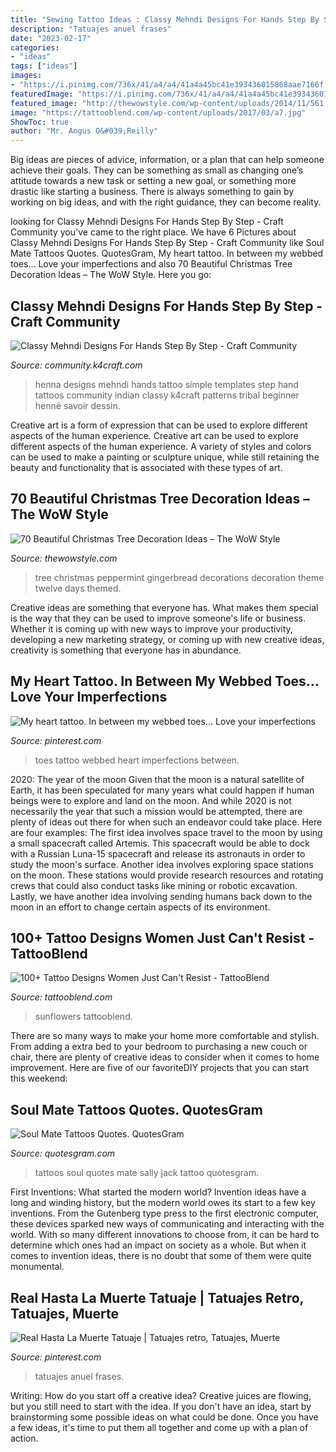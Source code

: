 ```yaml
---
title: "Sewing Tattoo Ideas : Classy Mehndi Designs For Hands Step By Step"
description: "Tatuajes anuel frases"
date: "2023-02-17"
categories:
- "ideas"
tags: ["ideas"]
images:
- "https://i.pinimg.com/736x/41/a4/a4/41a4a45bc41e393436015868aae7166f.jpg"
featuredImage: "https://i.pinimg.com/736x/41/a4/a4/41a4a45bc41e393436015868aae7166f.jpg"
featured_image: "http://thewowstyle.com/wp-content/uploads/2014/11/561.jpg"
image: "https://tattooblend.com/wp-content/uploads/2017/03/a7.jpg"
ShowToc: true
author: "Mr. Angus O&#039;Reilly"
---
```



Big ideas are pieces of advice, information, or a plan that can help someone achieve their goals. They can be something as small as changing one’s attitude towards a new task or setting a new goal, or something more drastic like starting a business. There is always something to gain by working on big ideas, and with the right guidance, they can become reality.

	

		
looking for Classy Mehndi Designs For Hands Step By Step - Craft Community you've came to the right place. We have 6 Pictures about Classy Mehndi Designs For Hands Step By Step - Craft Community like Soul Mate Tattoos Quotes. QuotesGram, My heart tattoo. In between my webbed toes... Love your imperfections and also 70 Beautiful Christmas Tree Decoration Ideas – The WoW Style. Here you go:
		
    
## Classy Mehndi Designs For Hands Step By Step - Craft Community

<img loading=lazy src="http://community.k4craft.com/wp-content/uploads/2017/07/Mehndi-Designs-For-Hands-Step-By-Step-3.jpg" onerror="this.onerror=null;this.src='https://tse1.mm.bing.net/th?id=OIP.7icbz2v2DooicPWwADd8oAAAAA&amp;pid=15.1';" alt="Classy Mehndi Designs For Hands Step By Step - Craft Community">

_Source: community.k4craft.com_

>henna designs mehndi hands tattoo simple templates step hand tattoos community indian classy k4craft patterns tribal beginner henné savoir dessin. 

	

Creative art is a form of expression that can be used to explore different aspects of the human experience.
Creative art can be used to explore different aspects of the human experience. A variety of styles and colors can be used to make a painting or sculpture unique, while still retaining the beauty and functionality that is associated with these types of art.

    
## 70 Beautiful Christmas Tree Decoration Ideas – The WoW Style

<img loading=lazy src="http://thewowstyle.com/wp-content/uploads/2014/11/561.jpg" onerror="this.onerror=null;this.src='https://tse3.mm.bing.net/th?id=OIP.cdd04D2E-cVL9SjA5qMvawHaJ4&amp;pid=15.1';" alt="70 Beautiful Christmas Tree Decoration Ideas – The WoW Style">

_Source: thewowstyle.com_

>tree christmas peppermint gingerbread decorations decoration theme twelve days themed. 

	

Creative ideas are something that everyone has. What makes them special is the way that they can be used to improve someone's life or business. Whether it is coming up with new ways to improve your productivity, developing a new marketing strategy, or coming up with new creative ideas, creativity is something that everyone has in abundance.

    
## My Heart Tattoo. In Between My Webbed Toes... Love Your Imperfections

<img loading=lazy src="https://s-media-cache-ak0.pinimg.com/736x/0f/58/14/0f5814ba93b16c8f5af24ea61f9a609c.jpg" onerror="this.onerror=null;this.src='https://tse4.mm.bing.net/th?id=OIP.lNo8RSUHtdogAX2owUlOLwHaJ6&amp;pid=15.1';" alt="My heart tattoo. In between my webbed toes... Love your imperfections">

_Source: pinterest.com_

>toes tattoo webbed heart imperfections between. 

	

2020: The year of the moon
Given that the moon is a natural satellite of Earth, it has been speculated for many years what could happen if human beings were to explore and land on the moon. And while 2020 is not necessarily the year that such a mission would be attempted, there are plenty of ideas out there for when such an endeavor could take place. Here are four examples: 
The first idea involves space travel to the moon by using a small spacecraft called Artemis. This spacecraft would be able to dock with a Russian Luna-15 spacecraft and release its astronauts in order to study the moon's surface. 
Another idea involves exploring space stations on the moon. These stations would provide research resources and rotating crews that could also conduct tasks like mining or robotic excavation. 
Lastly, we have another idea involving sending humans back down to the moon in an effort to change certain aspects of its environment.

    
## 100+ Tattoo Designs Women Just Can&#039;t Resist - TattooBlend

<img loading=lazy src="https://tattooblend.com/wp-content/uploads/2017/03/a7.jpg" onerror="this.onerror=null;this.src='https://tse3.mm.bing.net/th?id=OIP.dZgJg-iIkQMWFacihdY45AHaHX&amp;pid=15.1';" alt="100+ Tattoo Designs Women Just Can&#039;t Resist - TattooBlend">

_Source: tattooblend.com_

>sunflowers tattooblend. 

	

There are so many ways to make your home more comfortable and stylish. From adding a extra bed to your bedroom to purchasing a new couch or chair, there are plenty of creative ideas to consider when it comes to home improvement. Here are five of our favoriteDIY projects that you can start this weekend: 

    
## Soul Mate Tattoos Quotes. QuotesGram

<img loading=lazy src="https://cdn.quotesgram.com/small/45/7/1457761230-ced2942a9213da60ee02b52f29086d35.jpg" onerror="this.onerror=null;this.src='https://tse3.mm.bing.net/th?id=OIP.nWBRsm2kdAVXJrVIC8tPkAAAAA&amp;pid=15.1';" alt="Soul Mate Tattoos Quotes. QuotesGram">

_Source: quotesgram.com_

>tattoos soul quotes mate sally jack tattoo quotesgram. 

	

First Inventions: What started the modern world?
Invention ideas have a long and winding history, but the modern world owes its start to a few key inventions. From the Gutenberg type press to the first electronic computer, these devices sparked new ways of communicating and interacting with the world. With so many different innovations to choose from, it can be hard to determine which ones had an impact on society as a whole. But when it comes to invention ideas, there is no doubt that some of them were quite monumental.

    
## Real Hasta La Muerte Tatuaje | Tatuajes Retro, Tatuajes, Muerte

<img loading=lazy src="https://i.pinimg.com/736x/41/a4/a4/41a4a45bc41e393436015868aae7166f.jpg" onerror="this.onerror=null;this.src='https://tse1.mm.bing.net/th?id=OIP.M32E6wrU6pwRsAebfAGDHQHaEG&amp;pid=15.1';" alt="Real Hasta La Muerte Tatuaje | Tatuajes retro, Tatuajes, Muerte">

_Source: pinterest.com_

>tatuajes anuel frases. 

	

Writing: How do you start off a creative idea?
Creative juices are flowing, but you still need to start with the idea.  If you don't have an idea, start by brainstorming some possible ideas on what could be done. Once you have a few ideas, it's time to put them all together and come up with a plan of action.


